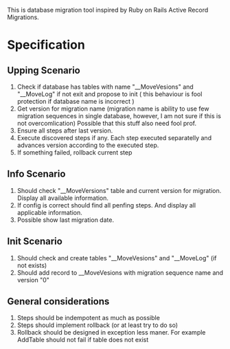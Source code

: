 This is database migration tool inspired by Ruby on Rails Active Record Migrations.

# Specification #
  
##  Upping Scenario ##

1. Check if database has tables with name "__MoveVesions" 
   and "__MoveLog" if not exit and propose to init ( this
   behaviour is fool protection if database name is 
   incorrect )
2. Get version for migration name (migration name is ability 
   to use few migration sequences in single database, 
   however, I am not sure if this is not overcomlication)
   Possible that this stuff also need fool prof.
3. Ensure all steps after last version.
4. Execute discovered steps if any. Each step executed separatelly
   and advances version according to the executed step.
5. If something failed, rollback current step

##  Info Scenario  ##

1. Should check "__MoveVersions" table and current version for migration.
   Display all available information.
2. If config is correct should find all penfing steps. And display
   all applicable information.
3. Possible show last migration date.

## Init Scenario ##

1. Should check and create tables "__MoveVesions" 
   and "__MoveLog" (if not exists)
2. Should add record to __MoveVesions with migration
   sequence name and version "0"

##  General considerations  ##

1. Steps should be indempotent as much as possible
2. Steps should implement rollback (or at least try to do so)
3. Rollback should be designed in exception less maner.
	For example AddTable should not fail if table does not exist
